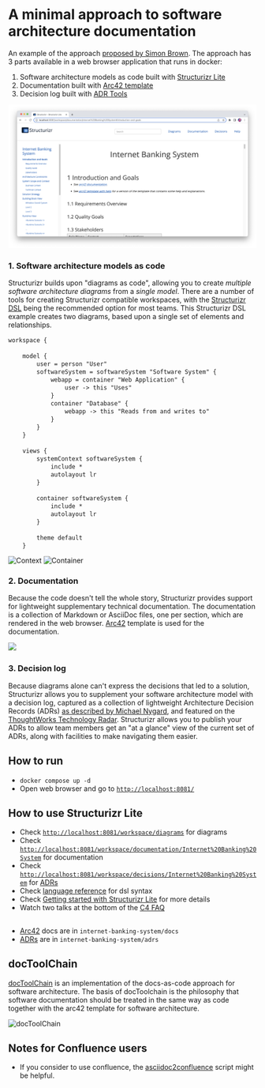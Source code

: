 # A minimal approach to software architecture documentation

An example of the approach [proposed by Simon Brown](https://dev.to/simonbrown/a-minimal-approach-to-software-architecture-documentation-4k6k).
The approach has 3 parts available in a web browser application that runs in docker:
1. Software architecture models as code built with [Structurizr Lite](https://github.com/structurizr/lite)
2. Documentation built with [Arc42 template](https://arc42.org/overview)
3. Decision log built with [ADR Tools](https://github.com/npryce/adr-tools)

![](img/structurizr.png)

### 1. Software architecture models as code

Structurizr builds upon "diagrams as code", allowing you to create *multiple software architecture diagrams* from a *single model*.
There are a number of tools for creating Structurizr compatible workspaces, with the [Structurizr DSL](https://github.com/structurizr/dsl)
being the recommended option for most teams.
This Structurizr DSL example creates two diagrams, based upon a single set of elements and relationships.

```
workspace {

    model {
        user = person "User"
        softwareSystem = softwareSystem "Software System" {
            webapp = container "Web Application" {
                user -> this "Uses"
            }
            container "Database" {
                webapp -> this "Reads from and writes to"
            }
        }
    }

    views {
        systemContext softwareSystem {
            include *
            autolayout lr
        }

        container softwareSystem {
            include *
            autolayout lr
        }

        theme default
    }
```

![Context](https://static.structurizr.com/img/help/multiple-diagrams-1.png)
![Container](https://static.structurizr.com/img/help/multiple-diagrams-2.png)

### 2. Documentation

Because the code doesn't tell the whole story, Structurizr provides support for lightweight supplementary technical documentation. The documentation is a collection of Markdown or AsciiDoc files, one per section, which are rendered in the web browser. [Arc42](https://arc42.org/overview) template is used for the documentation.

![](https://arc42.org/images/arc42-overview-V8.png)

### 3. Decision log
Because diagrams alone can't express the decisions that led to a solution, Structurizr allows you to supplement your software architecture model with a decision log,
captured as a collection of lightweight Architecture Decision Records (ADRs)
[as described by Michael Nygard](https://cognitect.com/blog/2011/11/15/documenting-architecture-decisions),
and featured on the [ThoughtWorks Technology Radar](https://www.thoughtworks.com/radar/techniques/lightweight-architecture-decision-records).
Structurizr allows you to publish your ADRs to allow team members get an "at a glance" view of the current set of ADRs, along with facilities to make navigating them easier.

## How to run
- `docker compose up -d`
- Open web browser and go to [`http://localhost:8081/`](http://localhost:8081/)

## How to use Structurizr Lite
- Check [`http://localhost:8081/workspace/diagrams`](http://localhost:8081/workspace/diagrams) for diagrams
- Check [`http://localhost:8081/workspace/documentation/Internet%20Banking%20System`](http://localhost:8081/workspace/documentation/Internet%20Banking%20System) for documentation
- Check [`http://localhost:8081/workspace/decisions/Internet%20Banking%20System`](http://localhost:8081/workspace/decisions/Internet%20Banking%20System) for [ADRs](https://github.com/npryce/adr-tools)
- Check [language reference](https://github.com/structurizr/dsl/blob/master/docs/language-reference.md) for dsl syntax
- Check [Getting started with Structurizr Lite](https://dev.to/simonbrown/getting-started-with-structurizr-lite-27d0) for more details
- Watch two talks at the bottom of the [C4 FAQ](https://c4model.com/#FAQ)

##
- [Arc42](https://arc42.org/overview) docs are in `internet-banking-system/docs`
- [ADRs](https://github.com/npryce/adr-tools) are in `internet-banking-system/adrs`

## docToolChain

[docToolChain](https://github.com/docToolchain/docToolchain) is an implementation of the docs-as-code approach for software architecture. The basis of docToolchain is the philosophy that software documentation should be treated in the same way as code together with the arc42 template for software architecture.

![docToolChain](https://camo.githubusercontent.com/51aa243c71a36dba275cd24060ed053d882260104832c10a88279641c5c10e23/68747470733a2f2f646f63746f6f6c636861696e2e6769746875622e696f2f646f63546f6f6c636861696e2f76322e302e782f696d616765732f65612f4d616e75616c2f4f76657276696577322e706e67)

## Notes for Confluence users

- If you consider to use confluence, the [asciidoc2confluence](https://github.com/rdmueller/asciidoc2confluence) script might be helpful.